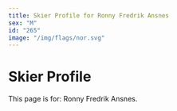 ```yaml
---
title: Skier Profile for Ronny Fredrik Ansnes
sex: "M"
id: "265"
image: "/img/flags/nor.svg" 
---
```


# Skier Profile

This page is for: Ronny Fredrik Ansnes.
    